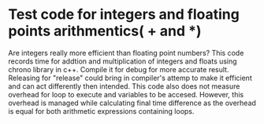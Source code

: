 # Test code for integers and floating points arithmentics( + and *)
Are integers really more efficient than floating point numbers? 
This code records time for addtion and multiplication of integers and floats using chrono library in c++. Compile it for debug for more accurate result. Releasing for "release" could bring in compiler's attemp to make it efficient and can act differently then intended. This code also does not measure overhead for loop to execute and variables to be accesed. However, this overhead is managed while calculating final time difference as the overhead is equal for both arithmetic expressions containing loops. 
